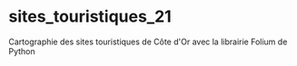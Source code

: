 # sites_touristiques_21
Cartographie des sites touristiques de Côte d'Or avec la librairie Folium de Python
